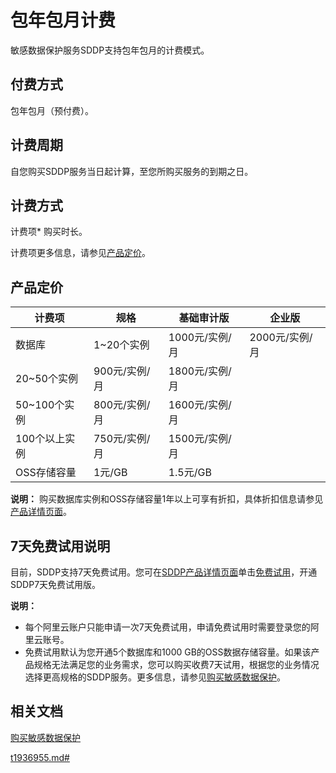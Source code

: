 # 包年包月计费

敏感数据保护服务SDDP支持包年包月的计费模式。

## 付费方式

包年包月（预付费）。

## 计费周期

自您购买SDDP服务当日起计算，至您所购买服务的到期之日。

## 计费方式

计费项\* 购买时长。

计费项更多信息，请参见[产品定价](#section_dw7_7pa_c33)。

## 产品定价

|计费项|规格|基础审计版|企业版|
|---|--|-----|---|
|数据库|1~20个实例|1000元/实例/月|2000元/实例/月|
|20~50个实例|900元/实例/月|1800元/实例/月|
|50~100个实例|800元/实例/月|1600元/实例/月|
|100个以上实例|750元/实例/月|1500元/实例/月|
|OSS存储容量|1元/GB|1.5元/GB|

**说明：** 购买数据库实例和OSS存储容量1年以上可享有折扣，具体折扣信息请参见[产品详情页面](https://www.aliyun.com/product/security/sddp)。

## 7天免费试用说明

目前，SDDP支持7天免费试用。您可在[SDDP产品详情页面](https://cn.aliyun.com/product/sddp)单击[免费试用](https://yundun.console.aliyun.com/?spm=5176.cnsddp.0.0.320f6d30vVnWOD&p=sddp#/overview?guidance)，开通SDDP7天免费试用版。

**说明：**

-   每个阿里云账户只能申请一次7天免费试用，申请免费试用时需要登录您的阿里云账号。
-   免费试用默认为您开通5个数据库和1000 GB的OSS数据存储容量。如果该产品规格无法满足您的业务需求，您可以购买收费7天试用，根据您的业务情况选择更高规格的SDDP服务。更多信息，请参见[购买敏感数据保护](/cn.zh-CN/快速入门/购买敏感数据保护.md)。

## 相关文档

[购买敏感数据保护](/cn.zh-CN/快速入门/购买敏感数据保护.md)

[t1936955.md\#]()

